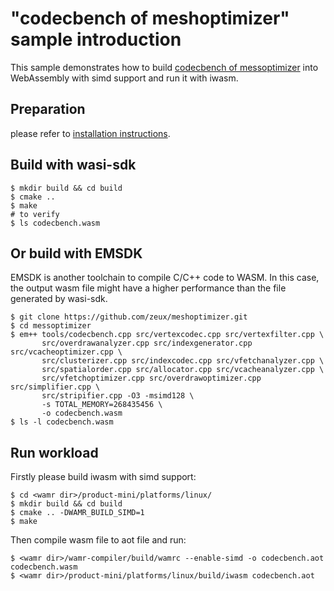 "codecbench of meshoptimizer" sample introduction
==============

This sample demonstrates how to build [codecbench of messoptimizer](https://github.com/zeux/meshoptimizer) into
WebAssembly with simd support and run it with iwasm.

## Preparation

please refer to [installation instructions](../README.md).

## Build with wasi-sdk

``` shell
$ mkdir build && cd build
$ cmake ..
$ make
# to verify
$ ls codecbench.wasm
```

## Or build with EMSDK

EMSDK is another toolchain to compile C/C++ code to WASM. In this case, the output wasm file
might have a higher performance than the file generated by wasi-sdk.

``` shell
$ git clone https://github.com/zeux/meshoptimizer.git
$ cd messoptimizer
$ em++ tools/codecbench.cpp src/vertexcodec.cpp src/vertexfilter.cpp \
       src/overdrawanalyzer.cpp src/indexgenerator.cpp src/vcacheoptimizer.cpp \
       src/clusterizer.cpp src/indexcodec.cpp src/vfetchanalyzer.cpp \
       src/spatialorder.cpp src/allocator.cpp src/vcacheanalyzer.cpp \
       src/vfetchoptimizer.cpp src/overdrawoptimizer.cpp src/simplifier.cpp \
       src/stripifier.cpp -O3 -msimd128 \
       -s TOTAL_MEMORY=268435456 \
       -o codecbench.wasm
$ ls -l codecbench.wasm
```

## Run workload

Firstly please build iwasm with simd support:

``` shell
$ cd <wamr dir>/product-mini/platforms/linux/
$ mkdir build && cd build
$ cmake .. -DWAMR_BUILD_SIMD=1
$ make
```

Then compile wasm file to aot file and run:

``` shell
$ <wamr dir>/wamr-compiler/build/wamrc --enable-simd -o codecbench.aot codecbench.wasm
$ <wamr dir>/product-mini/platforms/linux/build/iwasm codecbench.aot
```

